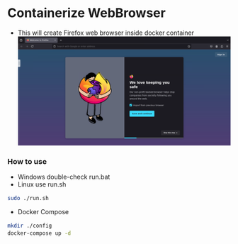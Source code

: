 # Containerize WebBrowser
* This will create Firefox web browser inside docker container
![alt text](image.png)

### How to use
* Windows double-check run.bat
* Linux use run.sh
```sh
sudo ./run.sh
```
* Docker Compose 
```sh
mkdir ./config
docker-compose up -d
```